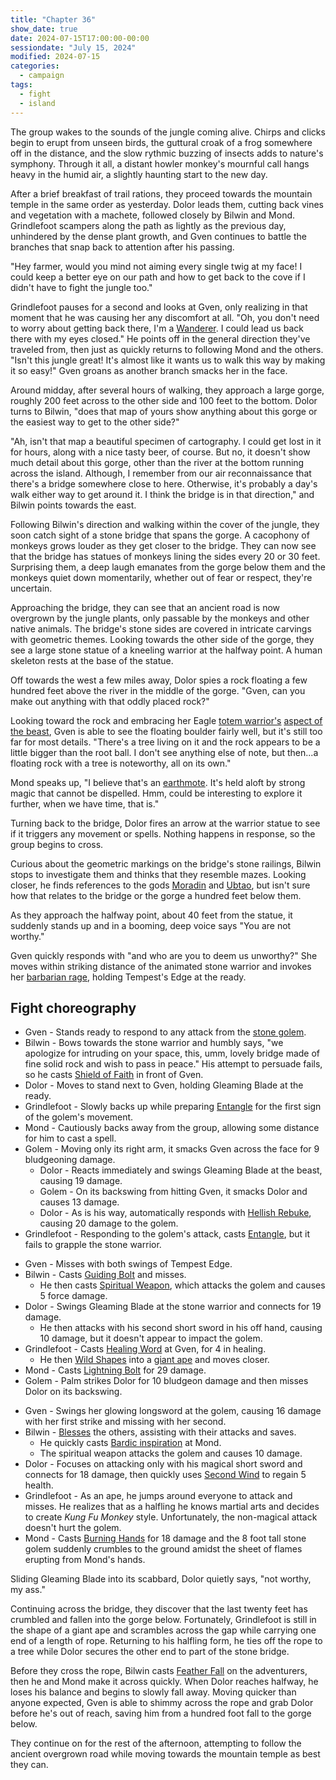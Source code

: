 ```yaml
---
title: "Chapter 36"
show_date: true
date: 2024-07-15T17:00:00-00:00
sessiondate: "July 15, 2024"
modified: 2024-07-15
categories:
  - campaign
tags:
  - fight
  - island
---
```


The group wakes to the sounds of the jungle coming alive. Chirps and clicks begin to erupt from
unseen birds, the guttural croak of a frog somewhere off in the distance, and the slow rythmic
buzzing of insects adds to nature's symphony. Through it all, a distant howler monkey's mournful
call hangs heavy in the humid air, a slightly haunting start to the new day.

After a brief breakfast of trail rations, they proceed towards the mountain temple in the same
order as yesterday. Dolor leads them, cutting back vines and vegetation with a machete, followed
closely by Bilwin and Mond. Grindlefoot scampers along the path as lightly as the previous day,
unhindered by the dense plant growth, and Gven continues to battle the branches that snap back
to attention after his passing.

"Hey farmer, would you mind not aiming every single twig at my face! I could keep a better eye
on our path and how to get back to the cove if I didn't have to fight the jungle too."

Grindlefoot pauses for a second and looks at Gven, only realizing in that moment that he was
causing her any discomfort at all. "Oh, you don't need to worry about getting back there, I'm
a [Wanderer](http://dnd5e.wikidot.com/background:outlander#toc2). I could lead us back there
with my eyes closed." He points off in the general direction they've traveled from, then just
as quickly returns to following Mond and the others. "Isn't this jungle great! It's almost like
it wants us to walk this way by making it so easy!" Gven groans as another branch smacks her
in the face.

Around midday, after several hours of walking, they approach a large gorge, roughly 200 feet
across to the other side and 100 feet to the bottom. Dolor turns to Bilwin, "does that map of
yours show anything about this gorge or the easiest way to get to the other side?"

"Ah, isn't that map a beautiful specimen of cartography. I could get lost in it for hours, along
with a nice tasty beer, of course. But no, it doesn't show much detail about this gorge, other
than the river at the bottom running across the island. Although, I remember from our air
reconnaissance that there's a bridge somewhere close to here. Otherwise, it's probably a day's
walk either way to get around it. I think the bridge is in that direction," and Bilwin points
towards the east.

Following Bilwin's direction and walking within the cover of the jungle, they soon catch sight
of a stone bridge that spans the gorge. A cacophony of monkeys grows louder as they get closer
to the bridge. They can now see that the bridge has statues of monkeys lining the sides every
20 or 30 feet. Surprising them, a deep laugh emanates from the gorge below them and the
monkeys quiet down momentarily, whether out of fear or respect, they're uncertain.

Approaching the bridge, they can see that an ancient road is now overgrown by the jungle
plants, only passable by the monkeys and other native animals. The bridge's stone sides are
covered in intricate carvings with geometric themes. Looking towards the other side of the
gorge, they see a large stone statue of a kneeling warrior at the halfway point. A human
skeleton rests at the base of the statue.

Off towards the west a few miles away, Dolor spies a rock floating a few hundred
feet above the river in the middle of the gorge. "Gven, can you make out anything with that
oddly placed rock?"

Looking toward the rock and embracing her Eagle
[totem warrior's](https://dnd5e.wikidot.com/barbarian:totem-warrior)
[aspect of the beast](https://dnd5e.wikidot.com/barbarian:totem-warrior#toc2),
Gven is able to see the floating boulder fairly well, but it's still too far for most details.
"There's a tree living on it and the rock appears to be a little bigger than the root ball.
I don't see anything else of note, but then...a floating rock with a tree is noteworthy, all
on its own."

Mond speaks up, "I believe that's an [earthmote](https://forgottenrealms.fandom.com/wiki/Earthmote).
It's held aloft by strong magic that cannot be dispelled. Hmm, could be interesting to explore
it further, when we have time, that is."

Turning back to the bridge, Dolor fires an arrow at the warrior statue to see if it triggers
any movement or spells. Nothing happens in response, so the group begins to cross.

Curious about the geometric markings on the bridge's stone railings, Bilwin stops to investigate
them and thinks that they resemble mazes. Looking closer, he finds references to the gods
[Moradin](https://forgottenrealms.fandom.com/wiki/Moradin) and
[Ubtao](https://forgottenrealms.fandom.com/wiki/Ubtao), but isn't sure how that relates
to the bridge or the gorge a hundred feet below them.

As they approach the halfway point, about 40 feet from the statue, it suddenly stands up and
in a booming, deep voice says "You are not worthy."

Gven quickly responds with "and who are you to deem us unworthy?" She moves within striking
distance of the animated stone warrior and invokes her
[barbarian rage](https://www.thegamer.com/dungeons-dragons-dnd-barbarian-rage-explained-guide/),
holding Tempest's Edge at the ready.

## Fight choreography

<!-- Initiative rolls:
  Bilwin - 17
  Dolor - 9
  Grindlefoot - 8
  Gven - 22
  Mond - 7
-->

<!-- Round 1 -->
* Gven - Stands ready to respond to any attack from the [stone golem](https://www.dndbeyond.com/monsters/17025-stone-golem).
* Bilwin - Bows towards the stone warrior and humbly says, "we apologize for intruding on your
  space, this, umm, lovely bridge made of fine solid rock and wish to pass in peace." His attempt
  to persuade fails, so he casts [Shield of Faith](https://www.dndbeyond.com/spells/2248-shield-of-faith)
  in front of Gven.
* Dolor - Moves to stand next to Gven, holding Gleaming Blade at the ready.
* Grindlefoot - Slowly backs up while preparing [Entangle](https://www.dndbeyond.com/spells/2085-entangle)
  for the first sign of the golem's movement.
* Mond - Cautiously backs away from the group, allowing some distance for him to cast a spell.
* Golem - Moving only its right arm, it smacks Gven across the face for 9 bludgeoning damage.
  * Dolor - Reacts immediately and swings Gleaming Blade at the beast, causing 19 damage.
  * Golem - On its backswing from hitting Gven, it smacks Dolor and causes 13 damage.
  * Dolor - As is his way, automatically responds with [Hellish Rebuke](https://www.dndbeyond.com/spells/hellish-rebuke),
    causing 20 damage to the golem.
* Grindlefoot - Responding to the golem's attack, casts [Entangle](https://www.dndbeyond.com/spells/2085-entangle),
  but it fails to grapple the stone warrior.

<!-- Round 2 -->
* Gven - Misses with both swings of Tempest Edge.
* Bilwin - Casts [Guiding Bolt](https://www.dndbeyond.com/spells/2133-guiding-bolt) and misses.
  * He then casts [Spiritual Weapon](https://www.dndbeyond.com/spells/2263-spiritual-weapon),
    which attacks the golem and causes 5 force damage.
* Dolor - Swings Gleaming Blade at the stone warrior and connects for 19 damage.
  * He then attacks with his second short sword in his off hand, causing 10 damage, but
    it doesn't appear to impact the golem.
* Grindlefoot - Casts [Healing Word](https://www.dndbeyond.com/spells/2140-healing-word) at Gven,
  for 4 in healing.
  * He then [Wild Shapes](https://www.dndbeyond.com/posts/635-druid-101-wild-shape-guide)
    into a [giant ape](https://www.dndbeyond.com/monsters/16873-giant-ape) and moves closer.
* Mond - Casts [Lightning Bolt](https://www.dndbeyond.com/spells/2167-lightning-bolt) for 29 damage.
* Golem - Palm strikes Dolor for 10 bludgeon damage and then misses Dolor on its backswing.

<!-- Round 3 -->
* Gven - Swings her glowing longsword at the golem, causing 16 damage with her first strike and
  missing with her second.
* Bilwin - [Blesses](https://www.dndbeyond.com/spells/2016-bless) the others, assisting with their
  attacks and saves.
  * He quickly casts [Bardic inspiration](https://www.dndbeyond.com/classes/1-bard#BardicInspiration-75) at Mond.
  * The spiritual weapon attacks the golem and causes 10 damage.
* Dolor - Focuses on attacking only with his magical short sword and connects for 18 damage, then
  quickly uses [Second Wind](https://www.dndbeyond.com/classes/10-fighter#SecondWind-192) to regain 5 health.
* Grindlefoot - As an ape, he jumps around everyone to attack and misses. He realizes that
  as a halfling he knows martial arts and decides to create _Kung Fu Monkey_ style. Unfortunately,
  the non-magical attack doesn't hurt the golem.
* Mond - Casts [Burning Hands](https://www.dndbeyond.com/spells/2021-burning-hands) for 18 damage
  and the 8 foot tall stone golem suddenly crumbles to the ground amidst the sheet of flames erupting
  from Mond's hands.

Sliding Gleaming Blade into its scabbard, Dolor quietly says, "not worthy, my ass." 

Continuing across the bridge, they discover that the last twenty feet has crumbled and
fallen into the gorge below. Fortunately, Grindlefoot is still in the shape of a giant ape
and scrambles across the gap while carrying one end of a length of rope. Returning to his
halfling form, he ties off the rope to a tree while Dolor secures the other end to part
of the stone bridge.

Before they cross the rope, Bilwin casts [Feather Fall](https://www.dndbeyond.com/spells/2095-feather-fall)
on the adventurers, then he and Mond make it across quickly. When Dolor reaches halfway,
he loses his balance and begins to slowly fall away. Moving quicker than anyone expected,
Gven is able to shimmy across the rope and grab Dolor before he's out of reach, saving him
from a hundred foot fall to the gorge below.

They continue on for the rest of the afternoon, attempting to follow the ancient overgrown
road while moving towards the mountain temple as best they can.

<!-- NOTES -->

<!-- em dash: — | Mac kebyoard shortcut = Option + Shift + Dash (-) -->
<!-- https://oatcookies.neocities.org/dndmoney to convert copper, silver, gold, and more into CP -->
<!-- Frequently used links:
  [Barbarian rage](https://www.thegamer.com/dungeons-dragons-dnd-barbarian-rage-explained-guide/)
  [Bardic inspiration](https://www.dndbeyond.com/classes/1-bard#BardicInspiration-75)
  [Chaos Bolt](https://www.dndbeyond.com/spells/14761-chaos-bolt)
  [Hanseath](https://forgottenrealms.fandom.com/wiki/Hanseath)
  [Hellish Rebuke](https://www.dndbeyond.com/spells/hellish-rebuke)
  [hurdy-gurdy](https://en.wikipedia.org/wiki/Hurdy-gurdy)
  [Mind Spike](http://dnd5e.wikidot.com/spell:mind-spike)
  [Shillelagh](https://www.dndbeyond.com/spells/2249-shillelagh)
  [Spiritual Weapon](https://www.dndbeyond.com/spells/2263-spiritual-weapon)
  [Wild Shape](https://www.dndbeyond.com/posts/635-druid-101-wild-shape-guide)
-->
<!--
  Lists of spells for the classes:
    - Bard spells: https://www.dndbeyond.com/spells/class/1-bard
    - Cleric spells: https://www.dndbeyond.com/spells/class/cleric 
    - Druid spells: https://www.dndbeyond.com/spells/class/druid
    - Sorcerer spells: https://www.dndbeyond.com/spells/class/sorcerer
  Monsters: https://www.dndbeyond.com/monsters
  Damage types: https://www.wargamer.com/dnd/damage-types
  Luck (Bilwin): http://dnd5e.wikidot.com/feat:lucky
-->
<!-- Directions on a boat:
  Port = left side
  Starboard = right side
  Bow = front
  Aft = back (inside the ship, on board)
  Stern = back (outside, offboard)
-->
